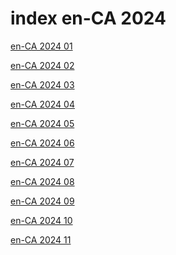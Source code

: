 # index en-CA 2024

<a href="./01">en-CA 2024 01</a>

<a href="./02">en-CA 2024 02</a>

<a href="./03">en-CA 2024 03</a>

<a href="./04">en-CA 2024 04</a>

<a href="./05">en-CA 2024 05</a>

<a href="./06">en-CA 2024 06</a>

<a href="./07">en-CA 2024 07</a>

<a href="./08">en-CA 2024 08</a>

<a href="./09">en-CA 2024 09</a>

<a href="./10">en-CA 2024 10</a>

<a href="./11">en-CA 2024 11</a>
